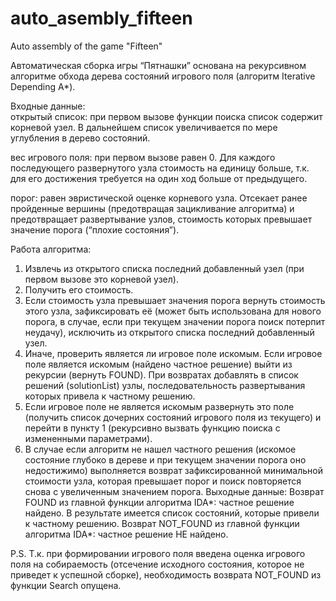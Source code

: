 # auto_asembly_fifteen
Auto assembly of the game "Fifteen"

Автоматическая сборка игры “Пятнашки” основана на рекурсивном алгоритме обхода дерева состояний игрового поля (алгоритм Iterative Depending A*). 

Входные данные:   
открытый список: при первом вызове функции поиска список содержит корневой узел. В дальнейшем список увеличивается по мере углубления в дерево состояний. 

вес игрового поля: при первом вызове равен 0. Для каждого последующего развернутого узла стоимость на единицу больше, т.к. для его достижения требуется на один ход больше от предыдущего.

порог: равен эвристической оценке корневого узла. Отсекает ранее пройденные вершины (предотвращая зацикливание алгоритма) и предотвращает развертывание узлов, стоимость которых превышает значение порога (“плохие состояния”).  

Работа алгоритма:
1.	Извлечь из открытого списка последний добавленный узел (при первом вызове это корневой узел). 
2.	Получить его стоимость. 
3.	Если стоимость узла превышает значения порога вернуть стоимость этого узла, зафиксировать её (может быть использована для нового порога, в случае, если при текущем значении порога поиск потерпит неудачу), исключить из открытого списка последний добавленный узел. 
4.	Иначе, проверить является ли игровое поле искомым. Если игровое поле является искомым (найдено частное решение) выйти из рекурсии (вернуть FOUND). При возвратах добавлять в список решений (solutionList) узлы, последовательность развертывания которых привела к частному решению.
5.	Если игровое поле не является искомым развернуть это поле (получить список дочерних состояний игрового поля из текущего) и перейти в пункту 1 (рекурсивно вызвать функцию поиска с измененными параметрами).
6.	В случае если алгоритм не нашел частного решения (искомое состояние глубоко в дереве и при текущем значении порога оно недостижимо) выполняется возврат зафиксированной минимальной стоимости узла, которая превышает порог и поиск повторяется снова с увеличенным значением порога.
  Выходные данные:
Возврат FOUND из главной функции алгоритма IDA*: частное решение найдено. В результате имеется список состояний, которые привели к частному решению.
Возврат NOT_FOUND из главной функции алгоритма IDA*: частное решение НЕ найдено. 

P.S. Т.к. при формировании игрового поля введена оценка игрового поля на собираемость (отсечение исходного состояния, которое не приведет к успешной сборке), необходимость возврата NOT_FOUND из функции Search опущена.
